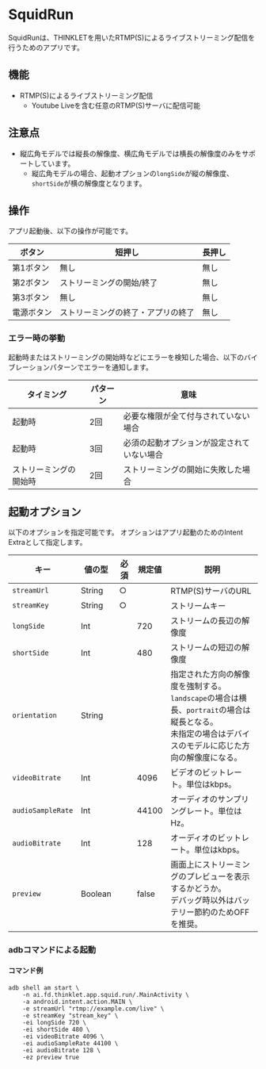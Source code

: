 # SquidRun

SquidRunは、THINKLETを用いたRTMP(S)によるライブストリーミング配信を行うためのアプリです。

## 機能

- RTMP(S)によるライブストリーミング配信
    - Youtube Liveを含む任意のRTMP(S)サーバに配信可能

## 注意点

- 縦広角モデルでは縦長の解像度、横広角モデルでは横長の解像度のみをサポートしています。
    - 縦広角モデルの場合、起動オプションの`longSide`が縦の解像度、`shortSide`が横の解像度となります。

## 操作

アプリ起動後、以下の操作が可能です。

| ボタン   | 短押し               | 長押し |
|-------|-------------------|-----|
| 第1ボタン | 無し                | 無し  |
| 第2ボタン | ストリーミングの開始/終了     | 無し  |
| 第3ボタン | 無し                | 無し  |
| 電源ボタン | ストリーミングの終了・アプリの終了 | 無し  |

### エラー時の挙動

起動時またはストリーミングの開始時などにエラーを検知した場合、以下のバイブレーションパターンでエラーを通知します。

| タイミング       | パターン | 意味                    |
|-------------|------|-----------------------|
| 起動時         | 2回   | 必要な権限が全て付与されていない場合    |
| 起動時         | 3回   | 必須の起動オプションが設定されていない場合 |
| ストリーミングの開始時 | 2回   | ストリーミングの開始に失敗した場合     |

## 起動オプション

以下のオプションを指定可能です。
オプションはアプリ起動のためのIntent Extraとして指定します。

| キー                | 値の型     | 必須 | 規定値   | 説明                                                                                             |
|-------------------|---------|----|-------|------------------------------------------------------------------------------------------------|
| `streamUrl`       | String  | ○  |       | RTMP(S)サーバのURL                                                                                 |
| `streamKey`       | String  | ○  |       | ストリームキー                                                                                        |
| `longSide`        | Int     |    | 720   | ストリームの長辺の解像度                                                                                   |
| `shortSide`       | Int     |    | 480   | ストリームの短辺の解像度                                                                                   |
| `orientation`     | String  |    |       | 指定された方向の解像度を強制する。<br/>`landscape`の場合は横長、`portrait`の場合は縦長となる。<br/>未指定の場合はデバイスのモデルに応じた方向の解像度になる。 |
| `videoBitrate`    | Int     |    | 4096  | ビデオのビットレート。単位はkbps。                                                                            |
| `audioSampleRate` | Int     |    | 44100 | オーディオのサンプリングレート。単位はHz。                                                                         |
| `audioBitrate`    | Int     |    | 128   | オーディオのビットレート。単位はkbps。                                                                          |
| `preview`         | Boolean |    | false | 画面上にストリーミングのプレビューを表示するかどうか。<br/>デバッグ時以外はバッテリー節約のためOFFを推奨。                                      |

### adbコマンドによる起動

#### コマンド例

```shell
adb shell am start \
    -n ai.fd.thinklet.app.squid.run/.MainActivity \
    -a android.intent.action.MAIN \
    -e streamUrl "rtmp://example.com/live" \
    -e streamKey "stream_key" \
    -ei longSide 720 \
    -ei shortSide 480 \
    -ei videoBitrate 4096 \
    -ei audioSampleRate 44100 \
    -ei audioBitrate 128 \
    -ez preview true
```
